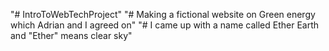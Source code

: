 "# IntroToWebTechProject" 
"# Making a fictional website on Green energy which Adrian and I agreed on"
"# I came up with a name called Ether Earth and "Ether" means clear sky"

